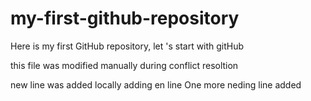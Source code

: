 # my-first-github-repository
Here is my first GitHub repository, let 's start with gitHub

this file was modified manually during conflict resoltion


new line was added locally 
adding en line
One more neding line added